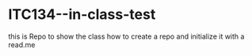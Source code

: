 # ITC134--in-class-test
this is Repo to show the class how to create a repo and initialize it with a read.me
